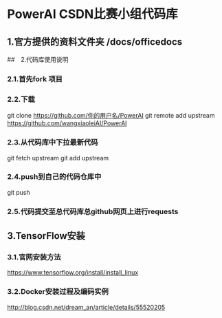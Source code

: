 # PowerAI CSDN比赛小组代码库

## 1.官方提供的资料文件夹 /docs/officedocs

##　2.代码库使用说明
### 2.1.首先fork 项目
### 2.2.下载
git clone https://github.com/你的用户名/PowerAI
git remote add upstream https://github.com/wangxiaoleiAI/PowerAI
### 2.3.从代码库中下拉最新代码
git fetch upstream
git add upstream
### 2.4.push到自己的代码仓库中
git push
### 2.5.代码提交至总代码库总github网页上进行requests

## 3.TensorFlow安装
### 3.1.官网安装方法
https://www.tensorflow.org/install/install_linux
### 3.2.Docker安装过程及编码实例
http://blog.csdn.net/dream_an/article/details/55520205
